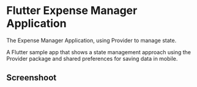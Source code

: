 # Flutter Expense Manager Application

The Expense Manager Application, using Provider to manage state.

A Flutter sample app that shows a state management approach using the Provider package and shared preferences for saving data in mobile.


## Screenshoot

